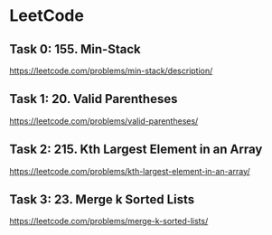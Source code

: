# LeetCode

## Task 0: 155. Min-Stack 
https://leetcode.com/problems/min-stack/description/

## Task 1: 20. Valid Parentheses 
https://leetcode.com/problems/valid-parentheses/

## Task 2: 215. Kth Largest Element in an Array
https://leetcode.com/problems/kth-largest-element-in-an-array/

## Task 3: 23. Merge k Sorted Lists
https://leetcode.com/problems/merge-k-sorted-lists/
